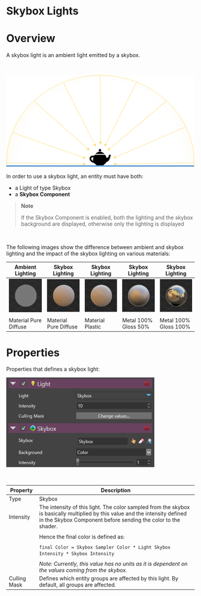 # Skybox Lights

# Overview

A skybox light is an ambient light emitted by a skybox.

 

![images/SkyboxLightOverview.png](images/SkyboxLightOverview.png) 

In order to use a skybox light, an entity must have both:

- a Light of type Skybox
- a **Skybox Component**

> **Note**
> 
> 
>     
>             
>     
>     
> 
> If the Skybox Component is enabled, both the lighting and the skybox background are displayed, otherwise only the lighting is displayed    

 

The following images show the difference between ambient and skybox lighting and the impact of the skybox lighting on various materials:

| Ambient Lighting                                     | Skybox Lighting                                                                            | Skybox Lighting                                                                    | Skybox Lighting                                                                                    | Skybox Lighting                                                                                      |
| ---------------------------------------------------- | ------------------------------------------------------------------------------------------ | ---------------------------------------------------------------------------------- | -------------------------------------------------------------------------------------------------- | ---------------------------------------------------------------------------------------------------- |
| ![images/AmbientLight.png](images/AmbientLight.png)  | ![images/SkyboxLight-MaterialPureDiffuse.png](images/SkyboxLight-MaterialPureDiffuse.png)  | ![images/SkyboxLight-MaterialPlastic.png](images/SkyboxLight-MaterialPlastic.png)  | ![images/SkyboxLight-MaterialMetal100Gloss50.png](images/SkyboxLight-MaterialMetal100Gloss50.png)  | ![images/SkyboxLight-MaterialMetal100Gloss100.png](images/SkyboxLight-MaterialMetal100Gloss100.png)  |
|                                                      |                                                                                            |                                                                                    |                                                                                                    |                                                                                                      |
| Material Pure Diffuse                                | Material Pure Diffuse                                                                      | Material Plastic                                                                   | Metal 100% Gloss 50%                                                                               | Metal 100% Gloss 100%                                                                                |


# Properties

Properties that defines a skybox light:

![images/SkyboxLightProperties.png](images/SkyboxLightProperties.png) 

 

| Property     | Description                                                                                                                                                                                    |
| ------------ | ---------------------------------------------------------------------------------------------------------------------------------------------------------------------------------------------- |
| Type         | Skybox                                                                                                                                                                                         |
| Intensity    | The intensity of this light. The color sampled from the skybox is basically multiplied by this value and the intensity defined in the Skybox Component before sending the color to the shader. |
|              |                                                                                                                                                                                                |
|              | Hence the final color is defined as:                                                                                                                                                           |
|              |                                                                                                                                                                                                |
|              | `final Color = Skybox Sampler Color * Light Skybox Intensity * Skybox Intensity`                                                                                                               |
|              |                                                                                                                                                                                                |
|              | *Note: Currently, this value has no units as it is dependent on the values coming from the skybox.*                                                                                            |
| Culling Mask | Defines which entity groups are affected by this light. By default, all groups are affected.                                                                                                   |


 

 

 

 

